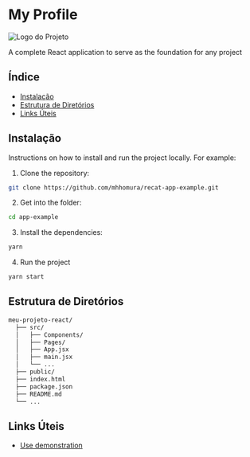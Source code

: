 # My Profile

![Logo do Projeto](path/to/logo.png)

A complete React application to serve as the foundation for any project

## Índice

- [Instalação](#instalação)
- [Estrutura de Diretórios](#estrutura-de-diretórios)
- [Links Úteis](#links-úteis)


## Instalação

Instructions on how to install and run the project locally. For example:

1. Clone the repository:
```bash
git clone https://github.com/mhhomura/recat-app-example.git
```
2. Get into the folder:
```bash
cd app-example
```
3. Install the dependencies:
```bash
yarn 
```
4. Run the project
```bash
yarn start
```

## Estrutura de Diretórios
```bash
meu-projeto-react/
  ├── src/
  │   ├── Components/
  │   ├── Pages/
  │   ├── App.jsx
  │   ├── main.jsx
  │   └── ...
  ├── public/
  ├── index.html
  ├── package.json
  ├── README.md
  └── ...
```
## Links Úteis

- [Use demonstration](https://example.mhomura.com)
